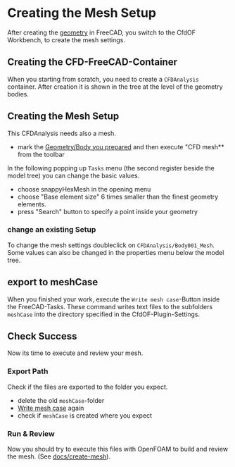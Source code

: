 Creating the Mesh Setup
======================================================================

After creating the [geometry](geometry.md) in FreeCAD, 
you switch to the CfdOF Workbench, to create the mesh settings. 



Creating the CFD-FreeCAD-Container
------------------------------------------------------------

When you starting from scratch, you need to create a `CFDAnalysis` container. 
After creation it is shown in the tree at the level of the geometry bodies. 



Creating the Mesh Setup
------------------------------------------------------------

This CFDAnalysis needs also a mesh. 
* mark the [Geometry/Body you prepared](geometry.md) and then execute "CFD mesh** from the toolbar

In the following popping up `Tasks` menu (the second register beside the model tree) you can change the basic values. 
* choose snappyHexMesh in the opening menu
* choose "Base element size" 6 times smaller than the finest geometry elements. 
* press "Search" button to specify a point inside your geometry


### change an existing Setup
To change the mesh settings doubleclick on `CFDAnalysis/Body001_Mesh`. 
Some values can also be changed in the properties menu below the model tree. 



export to meshCase
------------------------------------------------------------

When you finished your work, execute the `Write mesh case`-Button inside the FreeCAD-Tasks. 
These command writes text files to the subfolders `meshCase` into the directory specified in the CfdOF-Plugin-Settings. 



Check Success
------------------------------------------------------------
Now its time to execute and review your mesh. 


### Export Path
Check if the files are exported to the folder you expect. 

* delete the old `meshCase`-folder
* [Write mesh case](#export-to-meshcase) again
* check if `meshCase` is created where you expect


### Run & Review
Now you should try to execute this files with OpenFOAM to build and review the mesh. 
(See [docs/create-mesh](../calculate-mesh.md)).  
